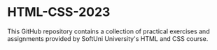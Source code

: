 # HTML-CSS-2023
This GitHub repository contains a collection of practical exercises and assignments provided by SoftUni University's HTML and CSS course. 

